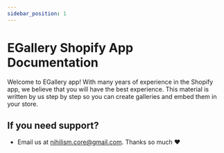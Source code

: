 ```yaml
---
sidebar_position: 1
---
```


# EGallery Shopify App Documentation

Welcome to EGallery app! With many years of experience in the Shopify app, we believe that you will have the best experience. This material is written by us step by step so you can create galleries and embed them in your store.

## If you need support?

- Email us at [nihilism.core@gmail.com](mailto:nihilism.core@gmail.com). Thanks so much ♥️
